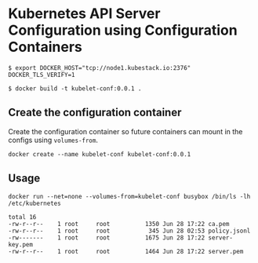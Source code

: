 # Kubernetes API Server Configuration using Configuration Containers

```
$ export DOCKER_HOST="tcp://node1.kubestack.io:2376" DOCKER_TLS_VERIFY=1
```

```
$ docker build -t kubelet-conf:0.0.1 .
```

## Create the configuration container

Create the configuration container so future containers can mount in the configs using `volumes-from`. 

```
docker create --name kubelet-conf kubelet-conf:0.0.1
```

## Usage

```
docker run --net=none --volumes-from=kubelet-conf busybox /bin/ls -lh /etc/kubernetes
```

```
total 16
-rw-r--r--    1 root     root          1350 Jun 28 17:22 ca.pem
-rw-r--r--    1 root     root           345 Jun 28 02:53 policy.jsonl
-rw-------    1 root     root          1675 Jun 28 17:22 server-key.pem
-rw-r--r--    1 root     root          1464 Jun 28 17:22 server.pem
```
